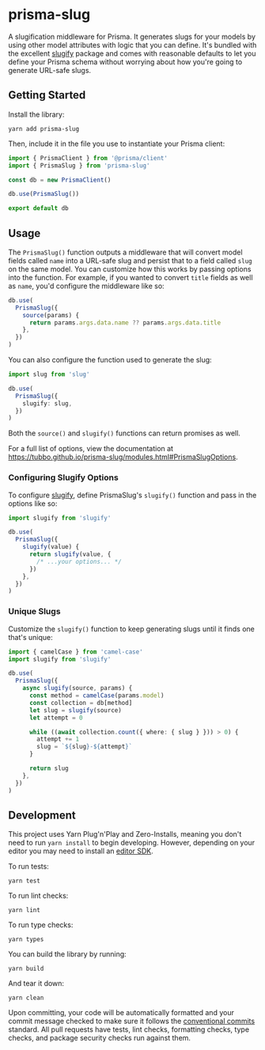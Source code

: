 # prisma-slug

A slugification middleware for Prisma. It generates slugs for your
models by using other model attributes with logic that you can define.
It's bundled with the excellent [slugify][] package and comes with
reasonable defaults to let you define your Prisma schema without
worrying about how you're going to generate URL-safe slugs.

## Getting Started

Install the library:

    yarn add prisma-slug

Then, include it in the file you use to instantiate your Prisma client:

```typescript
import { PrismaClient } from '@prisma/client'
import { PrismaSlug } from 'prisma-slug'

const db = new PrismaClient()

db.use(PrismaSlug())

export default db
```

## Usage

The `PrismaSlug()` function outputs a middleware that will convert model
fields called `name` into a URL-safe slug and persist that to a field
called `slug` on the same model. You can customize how this works by
passing options into the function. For example, if you wanted to convert
`title` fields as well as `name`, you'd configure the middleware like
so:

```typescript
db.use(
  PrismaSlug({
    source(params) {
      return params.args.data.name ?? params.args.data.title
    },
  })
)
```

You can also configure the function used to generate the slug:

```typescript
import slug from 'slug'

db.use(
  PrismaSlug({
    slugify: slug,
  })
)
```

Both the `source()` and `slugify()` functions can return promises as
well.

For a full list of options, view the documentation at
https://tubbo.github.io/prisma-slug/modules.html#PrismaSlugOptions.

### Configuring Slugify Options

To configure [slugify][], define PrismaSlug's `slugify()` function and
pass in the options like so:

```typescript
import slugify from 'slugify'

db.use(
  PrismaSlug({
    slugify(value) {
      return slugify(value, {
        /* ...your options... */
      })
    },
  })
)
```

### Unique Slugs

Customize the `slugify()` function to keep generating slugs until it
finds one that's unique:

```typescript
import { camelCase } from 'camel-case'
import slugify from 'slugify'

db.use(
  PrismaSlug({
    async slugify(source, params) {
      const method = camelCase(params.model)
      const collection = db[method]
      let slug = slugify(source)
      let attempt = 0

      while ((await collection.count({ where: { slug } })) > 0) {
        attempt += 1
        slug = `${slug}-${attempt}`
      }

      return slug
    },
  })
)
```

## Development

This project uses Yarn Plug'n'Play and Zero-Installs, meaning you don't
need to run `yarn install` to begin developing. However, depending on
your editor you may need to install an [editor SDK][].

To run tests:

    yarn test

To run lint checks:

    yarn lint

To run type checks:

    yarn types

You can build the library by running:

    yarn build

And tear it down:

    yarn clean

Upon committing, your code will be automatically formatted and your
commit message checked to make sure it follows the [conventional
commits][] standard. All pull requests have tests, lint checks,
formatting checks, type checks, and package security checks run against
them.

[slugify]: https://www.npmjs.com/package/slugify
[editor sdk]: https://yarnpkg.com/getting-started/editor-sdks
[conventional commits]: https://www.conventionalcommits.org/en/v1.0.0/
